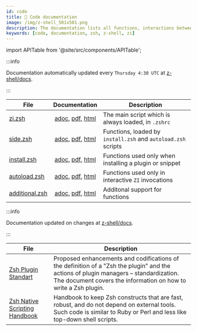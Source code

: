 ```yaml
---
id: code
title: 🔖 Code documentation
image: /img/z-shell_501x501.png
description: The documentation lists all functions, interactions between them, their comments, and features.
keywords: [code, documentation, zsh, z-shell, zi]
---
```


import APITable from '@site/src/components/APITable';

:::info

Documentation automatically updated every `Thursday 4:30 UTC` at [z-shell/docs](https://github.com/z-shell/docs).

:::

<APITable>

| File | Documentation | Description |
| --- | :-: | --- |
| [zi.zsh][zi.zsh] | [adoc][zi.adoc], [pdf][zi.pdf], [html][zi.html] | The main script which is always loaded, in `.zshrc` |
| [side.zsh][side.zsh] | [adoc][side.adoc], [pdf][install.pdf], [html][install.html] | Functions, loaded by `install.zsh` and `autoload.zsh` scripts |
| [install.zsh][install.zsh] | [adoc][install.adoc], [pdf][install.pdf], [html][install.html] | Functions used only when installing a plugin or snippet |
| [autoload.zsh][autoload.zsh] | [adoc][autoload.pdf], [pdf][autoload.pdf], [html][autoload.html] | Functions used only in interactive `ZI` invocations |
| [additional.zsh][additional.zsh] | [adoc][additional.adoc], [pdf][additional.pdf], [html][additional.html] | Additonal support for functions |

</APITable>

:::info

Documentation updated on changes at [z-shell/docs](https://github.com/z-shell/docs).

:::

<APITable>

| File | Description |
| --- | --- |
| [Zsh Plugin Standart][zsh-plugin-standart.html] | Proposed enhancements and codifications of the definition of a "Zsh the plugin" and the actions of plugin managers – standardization. The document covers the information on how to write a Zsh plugin. |
| [Zsh Native Scripting Handbook][zsh-native-scripting-handbook.html] | Handbook to keep Zsh constructs that are fast, robust, and do not depend on external tools. Such code is similar to Ruby or Perl and less like top-down shell scripts. |

</APITable>

[zi.zsh]: https://github.com/z-shell/zi/blob/main/zi.zsh
[zi.adoc]: https://github.com/z-shell/docs/blob/main/code/zsdoc/asciidoc/zi.zsh.adoc
[zi.pdf]: https://github.com/z-shell/docs/blob/main/code/zsdoc/pdf/zi.zsh.pdf
[zi.html]: https://z-shell.github.io/docs/code/html/zi.zsh.html
[side.zsh]: https://github.com/z-shell/zi/blob/main/lib/zsh/side.zsh
[side.adoc]: https://github.com/z-shell/docs/blob/main/code/zsdoc/asciidoc/side.zsh.adoc
[side.pdf]: https://github.com/z-shell/docs/blob/main/code/zsdoc/pdf/side.zsh.pdf
[side.html]: https://z-shell.github.io/docs/code/html/side.zsh.html
[install.zsh]: https://github.com/z-shell/zi/blob/main/lib/zsh/install.zsh
[install.adoc]: https://github.com/z-shell/docs/blob/main/code/zsdoc/asciidoc/install.zsh.adoc
[install.pdf]: https://github.com/z-shell/docs/blob/main/code/zsdoc/pdf/install.zsh.pdf
[install.html]: https://z-shell.github.io/docs/code/html/install.zsh.html
[autoload.zsh]: https://github.com/z-shell/zi/blob/main/lib/zsh/autoload.zsh
[autoload.adoc]: https://github.com/z-shell/docs/blob/main/code/zsdoc/asciidoc/autoload.zsh.adoc
[autoload.pdf]: https://github.com/z-shell/docs/blob/main/code/zsdoc/pdf/autoload.zsh.pdf
[autoload.html]: https://z-shell.github.io/docs/code/html/autoload.zsh.html
[additional.zsh]: https://github.com/z-shell/zi/blob/main/lib/zsh/additional.zsh
[additional.adoc]: https://github.com/z-shell/docs/blob/main/code/zsdoc/asciidoc/additional.zsh.adoc
[additional.pdf]: https://github.com/z-shell/docs/blob/main/code/zsdoc/pdf/additional.zsh.pdf
[additional.html]: https://z-shell.github.io/docs/code/html/additional.zsh.html
[zsh-plugin-standart.html]: https://z-shell.github.io/docs/zsh/Zsh-Plugin-Standard.html
[zsh-native-scripting-handbook.html]: https://z-shell.github.io/docs/zsh/Zsh-Native-Scripting-Handbook.html
